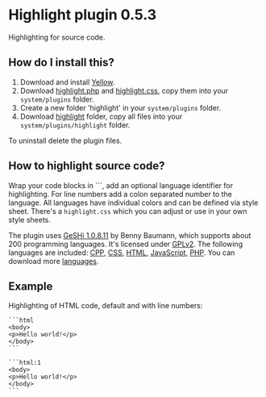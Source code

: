 Highlight plugin 0.5.3
======================
Highlighting for source code.

How do I install this?
----------------------
1. Download and install [Yellow](https://github.com/datenstrom/yellow/).  
2. Download [highlight.php](highlight.php?raw=true) and [highlight.css](highlight.css?raw=true), copy them into your `system/plugins` folder.  
3. Create a new folder 'highlight' in your `system/plugins` folder.  
4. Download [highlight](highlight) folder, copy all files into your `system/plugins/highlight` folder.

To uninstall delete the plugin files.

How to highlight source code?
-----------------------------
Wrap your code blocks in \`\`\`, add an optional language identifier for highlighting. For line numbers add a colon separated number to the language. All languages have individual colors and can be defined via style sheet. There's a `highlight.css` which you can adjust or use in your own style sheets.

The plugin uses [GeSHi 1.0.8.11](https://github.com/GeSHi/geshi-1.0) by Benny Baumann, which supports about 200 programming languages. It's licensed under [GPLv2](http://opensource.org/licenses/GPL-2.0). The following languages are included: [CPP](http://en.wikipedia.org/wiki/C++), [CSS](http://en.wikipedia.org/wiki/CSS), [HTML](http://en.wikipedia.org/wiki/HTML), [JavaScript](http://en.wikipedia.org/wiki/JavaScript), [PHP](http://en.wikipedia.org/wiki/PHP). You can download more [languages](https://github.com/GeSHi/geshi-1.0/tree/master/src/geshi).

Example
-------
Highlighting of HTML code, default and with line numbers:

    ```html
    <body>
    <p>Hello world!</p>
    </body>
    ```
    
    ```html:1
    <body>
    <p>Hello world!</p>
    </body>
    ```